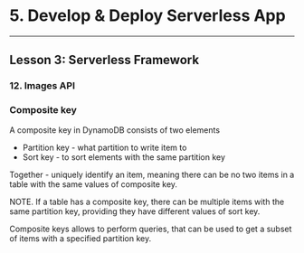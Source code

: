 # 5. Develop & Deploy Serverless App
___

## Lesson 3: Serverless Framework

### 12. Images API 



### Composite key

A composite key in DynamoDB consists of two elements

* Partition key - what partition to write item to
* Sort key - to sort elements with the same partition key

Together - uniquely identify an item, meaning there can be no two items in a table with the same values of composite key.

NOTE. If a table has a composite key, there can be multiple items with the same partition key, providing they have different values of sort key.

Composite keys allows to perform queries, that can be used to get a subset of items with a specified partition key.